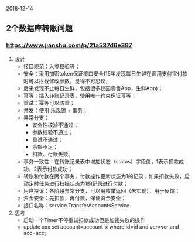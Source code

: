 2018-12-14

## 2个数据库转账问题

### https://www.jianshu.com/p/21a537d6e397
1. 设计
    - 接口规范：入参校验等；
    - 安全：采用加密token保证接口安全(15年发现每日生鲜在调用支付宝付款时可以拦截修改参数，觉得不可思议，
    -  后来发现不止每日生鲜，包括很多校园零售App，生鲜App)；
    - 幂等：插入转账记录表，使用唯一约束保证幂等；
    - 重试：幂等可以防重；
    - 并发：使用 乐观锁 + 事务；
    - 异常分支：
        - 安全性校验不通过；
        - 参数校验不通过；
        - 重试不通过；
        - 余额不足；
        - 扣款、付款失败。
    - 事务一致性：在转账记录表中增加状态（status）字段值，1表示扣款成功，2表示付款成功；
    -  转账和付款在两个事务，付款操作更新状态为1的记录；如果扣款失败，启动定时任务进行扫描状态为1的记录进行付款；
    - 用户投诉：各阶段异常分支，可以用枚举返回（未实现），用于反馈；
    - 资金安全：先扣款，再付款，保证资金安全；
    - 接口名称：service.TransferAccountsService
2. 思考
    - 启动一个Timer不停重试扣款成功但是加钱失败的操作
    - update xxx set account=account-x where id=id and ver=ver and acc=acc;